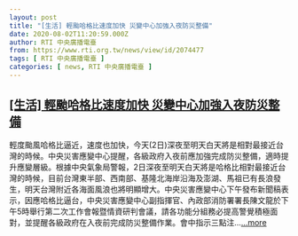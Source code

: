 ```yaml
---
layout: post
title: "[生活] 輕颱哈格比速度加快 災變中心加強入夜防災整備"
date: 2020-08-02T11:20:59.000Z
author: RTI 中央廣播電臺
from: https://www.rti.org.tw/news/view/id/2074477
tags: [ RTI 中央廣播電臺 ]
categories: [ news, RTI 中央廣播電臺 ]
---
```

<!--1596367259000-->
[[生活] 輕颱哈格比速度加快 災變中心加強入夜防災整備](https://www.rti.org.tw/news/view/id/2074477)
------

<div>
輕度颱風哈格比逼近，速度也加快，今天(2日)深夜至明天白天將是相對最接近台灣的時候。中央災害應變中心提醒，各級政府入夜前應加強完成防災整備，適時提升應變層級。根據中央氣象局警報，2日深夜至明天白天將是哈格比相對最接近台灣的時候，目前台灣東半部、西南部、基隆北海岸沿海及澎湖、馬祖已有長浪發生，明天台灣附近各海面風浪也將明顯增大。中央災害應變中心下午發布新聞稿表示，因應哈格比逼台，中央災害應變中心副指揮官、內政部消防署署長陳文龍於下午5時舉行第二次工作會報暨情資研判會議，請各功能分組務必提高警覺積極面對，並提醒各級政府在入夜前完成防災整備作業。會中指示三點注...<a target="_blank" href="https://www.rti.org.tw/news/view/id/2074477">...more</a>
</div>
